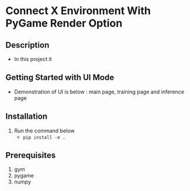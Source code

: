 # Connect X Environment With PyGame Render Option

## Description
- In this project it 

## Getting Started with UI Mode
- Demonstration of UI is below : main page, training page and inference page

## Installation
1. Run the command below
   - ``` pip install -e . ```

## Prerequisites
   1. gym
   2. pygame 
   3. numpy
